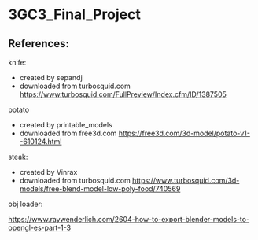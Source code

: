 # 3GC3_Final_Project


## References: 
knife: 
 - created by sepandj
 - downloaded from turbosquid.com
 https://www.turbosquid.com/FullPreview/Index.cfm/ID/1387505

potato 
- created by printable_models 
- downloaded from free3d.com 
  https://free3d.com/3d-model/potato-v1--610124.html

steak: 
- created by Vinrax 
- downloaded from turbosquid.com 
 https://www.turbosquid.com/3d-models/free-blend-model-low-poly-food/740569

obj loader:

https://www.raywenderlich.com/2604-how-to-export-blender-models-to-opengl-es-part-1-3
